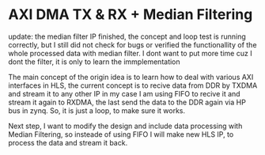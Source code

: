# AXI DMA TX & RX + Median Filtering

update: the median filter IP finished, the concept and loop test is running correctly, but I still did not check for bugs or verified the functionallity of the whole processed data with median filter. I dont want to put more time cuz I dont the filter, it is only to learn the immplementation

The main concept of the origin idea is to learn how to deal with various AXI interfaces in HLS, the current concept is to recive data from DDR by TXDMA and stream it to any other IP in my case I am using FIFO to recive it and stream it again to RXDMA, the last send the data to the DDR again via HP bus in zynq. So, it is just a loop, to make sure it works. 

Next step, I want to modify the design and include data processing with Median Filtering, so insteade of using FIFO I will make new HLS IP, to process the data and stream it back.


